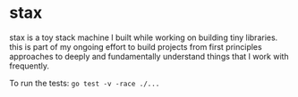 stax
====

stax is a toy stack machine I built while working on building tiny libraries. this is part of my ongoing effort to build projects from first principles approaches to deeply and fundamentally understand things that I work with frequently.

To run the tests: `go test -v -race ./...`
